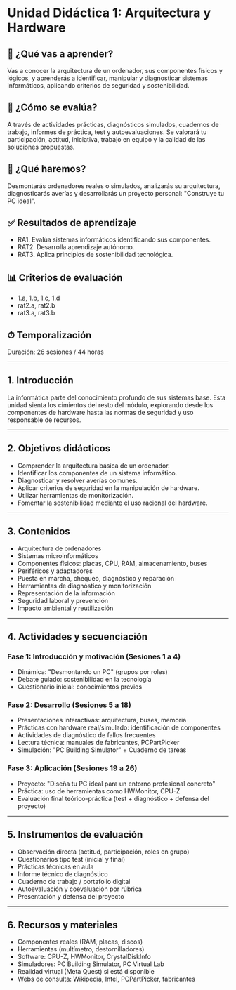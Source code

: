 # Unidad Didáctica 1: Arquitectura y Hardware

## 🎯 ¿Qué vas a aprender?

Vas a conocer la arquitectura de un ordenador, sus componentes físicos y lógicos, y aprenderás a identificar, manipular y diagnosticar sistemas informáticos, aplicando criterios de seguridad y sostenibilidad.

## 📏 ¿Cómo se evalúa?

A través de actividades prácticas, diagnósticos simulados, cuadernos de trabajo, informes de práctica, test y autoevaluaciones. Se valorará tu participación, actitud, iniciativa, trabajo en equipo y la calidad de las soluciones propuestas.

## 🔎 ¿Qué haremos?

Desmontarás ordenadores reales o simulados, analizarás su arquitectura, diagnosticarás averías y desarrollarás un proyecto personal: "Construye tu PC ideal".

## ✅ Resultados de aprendizaje

* RA1. Evalúa sistemas informáticos identificando sus componentes.
* RAT2. Desarrolla aprendizaje autónomo.
* RAT3. Aplica principios de sostenibilidad tecnológica.

## 📊 Criterios de evaluación

* 1.a, 1.b, 1.c, 1.d
* rat2.a, rat2.b
* rat3.a, rat3.b

## ⏱ Temporalización

Duración: 26 sesiones / 44 horas

---

## 1. Introducción

La informática parte del conocimiento profundo de sus sistemas base. Esta unidad sienta los cimientos del resto del módulo, explorando desde los componentes de hardware hasta las normas de seguridad y uso responsable de recursos.

---

## 2. Objetivos didácticos

* Comprender la arquitectura básica de un ordenador.
* Identificar los componentes de un sistema informático.
* Diagnosticar y resolver averías comunes.
* Aplicar criterios de seguridad en la manipulación de hardware.
* Utilizar herramientas de monitorización.
* Fomentar la sostenibilidad mediante el uso racional del hardware.

---

## 3. Contenidos

* Arquitectura de ordenadores
* Sistemas microinformáticos
* Componentes físicos: placas, CPU, RAM, almacenamiento, buses
* Periféricos y adaptadores
* Puesta en marcha, chequeo, diagnóstico y reparación
* Herramientas de diagnóstico y monitorización
* Representación de la información
* Seguridad laboral y prevención
* Impacto ambiental y reutilización

---

## 4. Actividades y secuenciación

### Fase 1: Introducción y motivación (Sesiones 1 a 4)

* Dinámica: "Desmontando un PC" (grupos por roles)
* Debate guiado: sostenibilidad en la tecnología
* Cuestionario inicial: conocimientos previos

### Fase 2: Desarrollo (Sesiones 5 a 18)

* Presentaciones interactivas: arquitectura, buses, memoria
* Prácticas con hardware real/simulado: identificación de componentes
* Actividades de diagnóstico de fallos frecuentes
* Lectura técnica: manuales de fabricantes, PCPartPicker
* Simulación: "PC Building Simulator" + Cuaderno de tareas

### Fase 3: Aplicación (Sesiones 19 a 26)

* Proyecto: "Diseña tu PC ideal para un entorno profesional concreto"
* Práctica: uso de herramientas como HWMonitor, CPU-Z
* Evaluación final teórico-práctica (test + diagnóstico + defensa del proyecto)

---

## 5. Instrumentos de evaluación

* Observación directa (actitud, participación, roles en grupo)
* Cuestionarios tipo test (inicial y final)
* Prácticas técnicas en aula
* Informe técnico de diagnóstico
* Cuaderno de trabajo / portafolio digital
* Autoevaluación y coevaluación por rúbrica
* Presentación y defensa del proyecto

---

## 6. Recursos y materiales

* Componentes reales (RAM, placas, discos)
* Herramientas (multímetro, destornilladores)
* Software: CPU-Z, HWMonitor, CrystalDiskInfo
* Simuladores: PC Building Simulator, PC Virtual Lab
* Realidad virtual (Meta Quest) si está disponible
* Webs de consulta: Wikipedia, Intel, PCPartPicker, fabricantes
